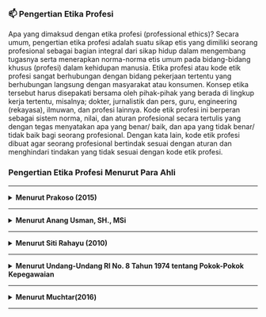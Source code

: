 ###   📫 Pengertian Etika Profesi

Apa yang dimaksud dengan etika profesi (professional ethics)? Secara umum, pengertian etika profesi adalah suatu sikap etis yang dimiliki seorang profesional 
sebagai bagian integral dari sikap hidup dalam mengembang tugasnya serta menerapkan norma-norma etis umum pada bidang-bidang khusus (profesi) dalam kehidupan manusia.
Etika profesi atau kode etik profesi sangat berhubungan dengan bidang pekerjaan tertentu yang berhubungan langsung dengan masyarakat atau konsumen. Konsep etika tersebut 
harus disepakati bersama oleh pihak-pihak yang berada di lingkup kerja tertentu, misalnya; dokter, jurnalistik dan pers, guru, engineering (rekayasa), ilmuwan, dan profesi lainnya.
Kode etik profesi ini berperan sebagai sistem norma, nilai, dan aturan profesional secara tertulis yang dengan tegas menyatakan apa yang benar/ baik, dan apa yang tidak benar/ 
tidak baik bagi seorang profesional. Dengan kata lain, kode etik profesi dibuat agar seorang profesional bertindak sesuai dengan aturan dan menghindari tindakan yang 
tidak sesuai dengan kode etik profesi.

### Pengertian Etika Profesi Menurut Para Ahli

---

<details>
 <summary><b>Menurut Prakoso (2015)</b></summary>
   Pengertian Etika profesi merupakan etika sosial dalam etika khusus memiliki tugas serta juga tanggung jawab kepada ilmu dan juga profesi yang disandangnya.
</details>

---

<details>
 <summary><b>Menurut Anang Usman, SH., MSi</b></summary>
  Pengertian Etika profesi ialah merupakan sikap hidup untuk memenuhi kebutuhan pelayanan profesional dari klien (pelanggan) dengan keterlibatan serta juga keahlian yakni sebagai pelayanan didalam rangka kewajiban. masyarakat ialahsebagai keseluruhan terhadappara anggota masyarakat yang membutuhkannya dengan disertai refleksi yang seksama
</details>

---

<details>
 <summary><b>Menurut Siti Rahayu (2010)</b></summary>
  Pengertian Etika profesi ini merupakan kode etik untuk profesi tertentu serta karenanya juga harus dimengerti selayaknya, bukan sebagai etika absolut.
</details>

---

<details>
 <summary><b>Menurut Undang-Undang RI No. 8 Tahun 1974 tentang Pokok-Pokok Kepegawaian</b></summary>
 Kode etik profesi merupakan suatu pedoman sikap, tingkah laku serta juga perbuatan didalam melaksanakan tugas dan juga dalam kehidupan sehari-hari.
</details>

---

<details>
 <summary><b>Menurut Muchtar(2016)</b></summary>
 Pengertian Etika profesi merupakan suatu aturan perilaku yang mempunyai kekuatan mengikat bagi tiap-tiap pemegang profesi.
</details>

---
